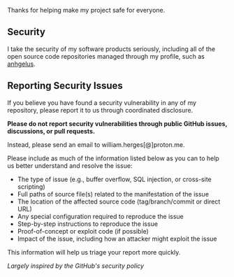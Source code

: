 Thanks for helping make my project safe for everyone.

## Security

I take the security of my software products seriously, including all of the open source code repositories managed through my profile, such as [anhgelus](https://github.com/anhgelus).

## Reporting Security Issues

If you believe you have found a security vulnerability in any of my repository, please report it to us through coordinated disclosure.

**Please do not report security vulnerabilities through public GitHub issues, discussions, or pull requests.**

Instead, please send an email to william.herges[@]proton.me.

Please include as much of the information listed below as you can to help us better understand and resolve the issue:

* The type of issue (e.g., buffer overflow, SQL injection, or cross-site scripting)
* Full paths of source file(s) related to the manifestation of the issue
* The location of the affected source code (tag/branch/commit or direct URL)
* Any special configuration required to reproduce the issue
* Step-by-step instructions to reproduce the issue
* Proof-of-concept or exploit code (if possible)
* Impact of the issue, including how an attacker might exploit the issue

This information will help us triage your report more quickly.

*Largely inspired by the GitHub's security policy*
